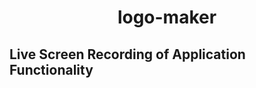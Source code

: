 # <h1 align="center">logo-maker</h1>

<h2> Live Screen Recording of Application Functionality </h2>
